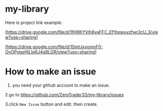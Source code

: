 # my-library

Here is project link example.

[https://drive.google.com/file/d/1fH9KYVlh8vaFFC_EfYqoeuyzfwr2cU_3/view?usp=sharing]

[https://drive.google.com/file/d/1SmtJxvomvF0-OyOPqgsHlLIp6J4g9LGR/view?usp=sharing]

# How to make an issue

1. you need your github account to make an issue.

2.go to https://github.com/ZeroTrader33/my-library/issues

3.click `New Issue` button and edit. then create.
